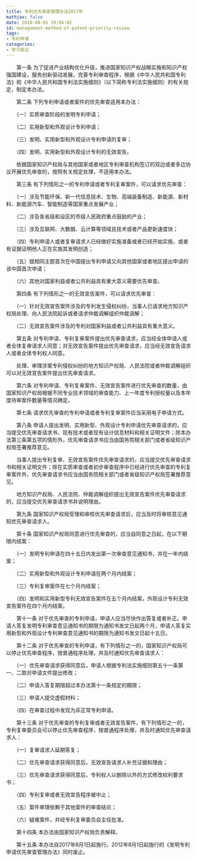 ```yaml
---
title: 专利优先审查管理办法2017年
mathjax: false
date: 2018-08-01 19:04:02
id: management-method-of-patent-priority-review
tags:
- 专利申请
categories:
- 学习笔记
---
```


　　第一条 为了促进产业结构优化升级，推进国家知识产权战略实施和知识产权强国建设，服务创新驱动发展，完善专利审查程序，根据《中华人民共和国专利法》和《中华人民共和国专利法实施细则》（以下简称专利法实施细则）的有关规定，制定本办法。

<!---more--->

　　第二条 下列专利申请或者案件的优先审查适用本办法：

　　（一）实质审查阶段的发明专利申请；

　　（二）实用新型和外观设计专利申请；

　　（三）发明、实用新型和外观设计专利申请的复审；

　　（四）发明、实用新型和外观设计专利的无效宣告。

　　依据国家知识产权局与其他国家或者地区专利审查机构签订的双边或者多边协议开展优先审查的，按照有关规定处理，不适用本办法。

　　第三条 有下列情形之一的专利申请或者专利复审案件，可以请求优先审查：

　　（一）涉及节能环保、新一代信息技术、生物、高端装备制造、新能源、新材料、新能源汽车、智能制造等国家重点发展产业；

　　（二）涉及各省级和设区的市级人民政府重点鼓励的产业；

　　（三）涉及互联网、大数据、云计算等领域且技术或者产品更新速度快；

　　（四）专利申请人或者复审请求人已经做好实施准备或者已经开始实施，或者有证据证明他人正在实施其发明创造；

　　（五）就相同主题首次在中国提出专利申请又向其他国家或者地区提出申请的该中国首次申请；

　　（六）其他对国家利益或者公共利益具有重大意义需要优先审查。

　　第四条 有下列情形之一的无效宣告案件，可以请求优先审查：

　　（一）针对无效宣告案件涉及的专利发生侵权纠纷，当事人已请求地方知识产权局处理、向人民法院起诉或者请求仲裁调解组织仲裁调解；

　　（二）无效宣告案件涉及的专利对国家利益或者公共利益具有重大意义。

　　第五条 对专利申请、专利复审案件提出优先审查请求，应当经全体申请人或者全体复审请求人同意；对无效宣告案件提出优先审查请求，应当经无效宣告请求人或者全体专利权人同意。

　　处理、审理涉案专利侵权纠纷的地方知识产权局、人民法院或者仲裁调解组织可以对无效宣告案件提出优先审查请求。

　　第六条 对专利申请、专利复审案件、无效宣告案件进行优先审查的数量，由国家知识产权局根据不同专业技术领域的审查能力、上一年度专利授权量以及本年度待审案件数量等情况确定。

　　第七条 请求优先审查的专利申请或者专利复审案件应当采用电子申请方式。

　　第八条 申请人提出发明、实用新型、外观设计专利申请优先审查请求的，应当提交优先审查请求书、现有技术或者现有设计信息材料和相关证明文件；除本办法第三条第五项的情形外，优先审查请求书应当由国务院相关部门或者省级知识产权局签署推荐意见。

　　当事人提出专利复审、无效宣告案件优先审查请求的，应当提交优先审查请求书和相关证明文件；除在实质审查或者初步审查程序中已经进行优先审查的专利复审案件外，优先审查请求书应当由国务院相关部门或者省级知识产权局签署推荐意见。

　　地方知识产权局、人民法院、仲裁调解组织提出无效宣告案件优先审查请求的，应当提交优先审查请求书并说明理由。

　　第九条 国家知识产权局受理和审核优先审查请求后，应当及时将审核意见通知优先审查请求人。

　　第十条 国家知识产权局同意进行优先审查的，应当自同意之日起，在以下期限内结案：

　　（一）发明专利申请在四十五日内发出第一次审查意见通知书，并在一年内结案；

　　（二）实用新型和外观设计专利申请在两个月内结案；

　　（三）专利复审案件在七个月内结案；

　　（四）发明和实用新型专利无效宣告案件在五个月内结案，外观设计专利无效宣告案件在四个月内结案。

　　第十一条 对于优先审查的专利申请，申请人应当尽快作出答复或者补正。申请人答复发明专利审查意见通知书的期限为通知书发文日起两个月，申请人答复实用新型和外观设计专利审查意见通知书的期限为通知书发文日起十五日。

　　第十二条 对于优先审查的专利申请，有下列情形之一的，国家知识产权局可以停止优先审查程序，按普通程序处理，并及时通知优先审查请求人：

　　（一）优先审查请求获得同意后，申请人根据专利法实施细则第五十一条第一、二款对申请文件提出修改；

　　（二）申请人答复期限超过本办法第十一条规定的期限；

　　（三）申请人提交虚假材料；

　　（四）在审查过程中发现为非正常专利申请。

　　第十三条 对于优先审查的专利复审或者无效宣告案件，有下列情形之一的，专利复审委员会可以停止优先审查程序，按普通程序处理，并及时通知优先审查请求人：

　　（一）复审请求人延期答复；

　　（二）优先审查请求获得同意后，无效宣告请求人补充证据和理由；

　　（三）优先审查请求获得同意后，专利权人以删除以外的方式修改权利要求书；

　　（四）专利复审或者无效宣告程序被中止；

　　（五）案件审理依赖于其他案件的审查结论；

　　（六）疑难案件，并经专利复审委员会主任批准。

　　第十四条 本办法由国家知识产权局负责解释。

　　第十五条 本办法自2017年8月1日起施行。2012年8月1日起施行的《发明专利申请优先审查管理办法》同时废止。